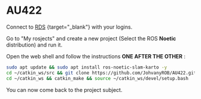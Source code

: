 # AU422

Connect to [RDS](https://app.theconstructsim.com/#/) {target="_blank"} with your logins.

Go to "My rosjects" and create a new project (Select the ROS **Noetic** distribution) and run it.



Open the web shell and follow the instructions **ONE AFTER THE OTHER** :

```bash
sudo apt update && sudo apt install ros-noetic-slam-karto -y
cd ~/catkin_ws/src && git clone https://github.com/JohvanyROB/AU422.git
cd ~/catkin_ws && catkin_make && source ~/catkin_ws/devel/setup.bash
```



You can now come back to the project subject.
